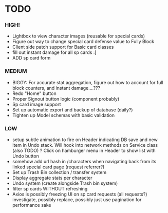 # TODO

### HIGH!
- Lightbox to view character images (reusable for special cards)
- Figure out way to change special card defense value to Fully Block
- Client side patch support for Basic card classes
- fill out instant damage for all sp cards :[
- ADD sp card form

### MEDIUM
- BIGGY: For accurate stat aggregation, figure out how to account for full block counters, and instant damage....???
- Redo "Home" button
- Proper Signout button logic (component probably)
- Sp card image support
- Set up automatic export and backup of database (daily?)
- Tighten up Model schemas with basic validation

### LOW
- setup subtle animation to fire on Header indicating DB save and new item in Undo stack. Will hook into network methods on Service class (also TODO) ? Click on hamburger menu in Header to show list with Undo button
- somehow add url hash in /characters when navigating back from its linked special card page (request referrer?)
- Set up Trash Bin collection / transfer system
- Display aggregate stats per character
- Undo system (create alongside Trash bin system)
- filter sp cards WITHOUT refreshing
- Axios is possibly freezing UI on sp card requests (all requests?) investigate, possibly replace, possibly just use pagination for performance sake

